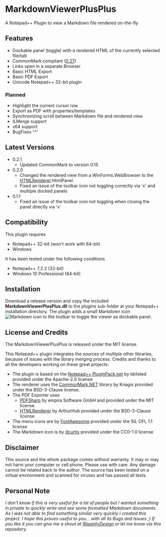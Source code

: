 # MarkdownViewerPlusPlus
A Notepad++ Plugin to view a Markdown file rendered on-the-fly

## Features
* Dockable panel (toggle) with a rendered HTML of the currently selected file/tab
* CommonMark compliant ([0.27][4])
* Links open in a separate Browser
* Basic HTML Export
* Basic PDF Export
* Unicode Notepad++ 32-bit plugin

### Planned
* Highlight the current cursor row
* Export as PDF with properties/templates
* Synchronizing scroll between Markdown file and rendered view
* ILMerge support
* x64 support
* BugFixes ^^'

## Latest Versions
* 0.2.1
  * Updated CommonMark to version 0.15
* 0.2.0
  * Changed the rendered view from a WinForms.WebBrowser to the [HTMLRenderer][6].HtmlPanel
  * Fixed an issue of the toolbar icon not toggling correctly via 'x' and multiple docked panels
* 0.1.1
  * Fixed an issue of the toolbar icon not toggling when closing the panel directly via 'x'

## Compatibility
This plugin requires 
* Notepad++ 32-bit (won't work with 64-bit)
* Windows

It has been tested under the following conditions
* Notepad++ 7.2.2 (32-bit)
* Windows 10 Professional (64-bit)

## Installation
Download a release version and copy the included **MarkdownViewerPlusPlus.dll** to the *plugins* sub-folder at your Notepad++ installation directory. The plugin adds a small Markdown icon ![Markdown icon](https://github.com/nea/MarkdownViewerPlusPlus/raw/master/MarkdownViewerPlusPlus/Resources/markdown-16x16-solid.png) to the toolbar to toggle the viewer as dockable panel.

## License and Credits
The MarkdownViewerPlusPlus is released under the MIT license.

This Notepad++ plugin integrates the sources of multiple other libraries, because of issues with the library merging process. Credits and thanks to all the developers working on these great projects:
* The plugin is based on the [Notepad++ PluginPack.net][2] by kbilsted provided under the Apache-2.0 license.
* The renderer uses the [CommonMark.NET][3] library by Knagis provided under the BSD-3-Clause license.
* The PDF Exporter uses 
  * [PDFSharp][5] by empira Software GmbH and provided under the MIT license
  * [HTMLRenderer][6] by ArthurHub provided under the BSD-3-Clause license
* The menu icons are by [FontAwesome][7] provided under the SIL OFL 1.1 license
* The Markdown icon is by [dcurtis][8] provided under the CC0-1.0 license

## Disclaimer
This source and the whole package comes without warranty. It may or may not harm your computer or cell phone. Please use with care. Any damage cannot be related back to the author. The source has been tested on a virtual environment and scanned for viruses and has passed all tests.

## Personal Note
*I don't know if this is very useful for a lot of people but I wanted something in private to quickly write and see some formatted Markdown documents. As I was not able to find something similar very quickly I created this project. I hope this proves useful to you... with all its Bugs and Issues ;) If you like it you can give me a shout at [INsanityDesign][1] or let me know via this repository.*


  [1]: http://www.insanitydesign.com/wp/
  [2]: https://github.com/kbilsted/NotepadPlusPlusPluginPack.Net
  [3]: https://github.com/Knagis/CommonMark.NET
  [4]: http://spec.commonmark.org/
  [5]: http://www.pdfsharp.net/
  [6]: https://htmlrenderer.codeplex.com/
  [7]: http://fontawesome.io/
  [8]: https://github.com/dcurtis/markdown-mark